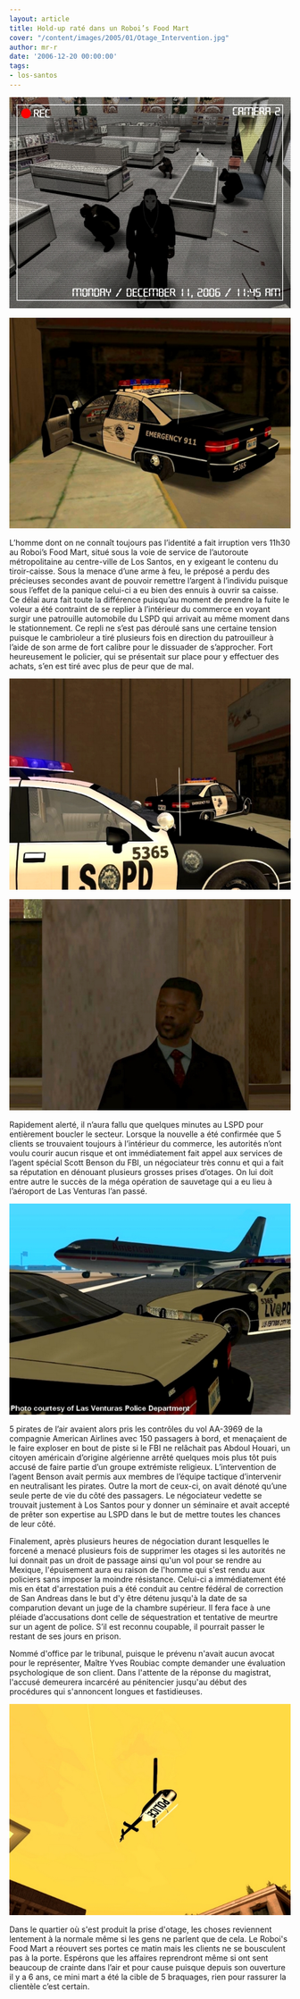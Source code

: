 ```yaml
---
layout: article
title: Hold-up raté dans un Roboi’s Food Mart
cover: "/content/images/2005/01/Otage_Intervention.jpg"
author: mr-r
date: '2006-12-20 00:00:00'
tags:
- los-santos
---
```


![Image prise par la caméra de surveillance.](  /content/images/2005/01/Otage_Camera.jpg)

![La voiture criblée de balles du policier qui se trouvait sur place par hasard.](  /content/images/2005/01/Otage_Accident.jpg)

L’homme dont on ne connaît toujours pas l’identité a fait irruption vers 11h30 au Roboi’s Food Mart, situé sous la voie de service de l’autoroute métropolitaine au centre-ville de Los Santos, en y exigeant le contenu du tiroir-caisse. Sous la menace d’une arme à feu, le préposé a perdu des précieuses secondes avant de pouvoir remettre l’argent à l’individu puisque sous l’effet de la panique celui-ci a eu bien des ennuis à ouvrir sa caisse. Ce délai aura fait toute la différence puisqu’au moment de prendre la fuite le voleur a été contraint de se replier à l’intérieur du commerce en voyant surgir une&nbsp;patrouille automobile&nbsp;du LSPD qui arrivait au même moment dans le stationnement. Ce repli ne s’est pas déroulé sans une certaine tension puisque le cambrioleur a tiré plusieurs fois en direction du patrouilleur à l’aide de son arme de fort calibre pour le dissuader de s’approcher. Fort heureusement le policier, qui se présentait sur place pour y effectuer des achats, s’en est tiré avec plus de peur que de mal.

![Les policiers sont rapidement intervenu une fois alerté des événements.](  /content/images/2005/01/Otage_Intervention.jpg)

![L'agent spécial Scott Benson du FBI.](  /content/images/2005/01/Otage_Negociateur.jpg)

Rapidement alerté, il n’aura fallu que quelques minutes au LSPD pour entièrement boucler le secteur. Lorsque la nouvelle a été confirmée que 5 clients se trouvaient toujours à l’intérieur du commerce, les autorités n’ont voulu courir aucun&nbsp;risque et ont immédiatement fait appel aux services de l’agent spécial Scott Benson du FBI, un négociateur très connu et qui a fait sa réputation en dénouant plusieurs grosses prises d’otages. On lui doit entre autre le succès de la méga opération de sauvetage qui a eu lieu à l’aéroport de Las Venturas l’an passé.

![La prise d'otage du vol AA-3969.](  /content/images/2005/01/Otage_Archive.jpg)

5 pirates de l’air avaient alors pris les contrôles du vol AA-3969 de la compagnie American Airlines avec 150 passagers à bord, et menaçaient de le faire exploser en bout de piste si le FBI ne relâchait pas Abdoul Houari, un citoyen américain d’origine algérienne arrêté quelques mois plus tôt puis accusé de faire partie d’un groupe extrémiste religieux. L’intervention de l’agent Benson avait permis aux membres de l’équipe tactique d’intervenir en neutralisant les pirates. Outre la mort de ceux-ci, on avait dénoté qu’une seule perte de vie du côté des passagers. Le négociateur vedette se trouvait justement à Los Santos pour y donner un séminaire et avait accepté de prêter son expertise au LSPD dans le but de mettre toutes les chances de leur côté.

Finalement, après plusieurs heures de négociation durant lesquelles le forcené a menacé plusieurs fois de supprimer les otages si les autorités ne lui donnait pas un droit de passage ainsi qu'un vol pour se rendre au Mexique, l'épuisement aura eu raison de l'homme qui s'est rendu aux policiers sans imposer la moindre résistance. Celui-ci a immédiatement été mis en état d'arrestation puis a été conduit au centre fédéral de correction de San Andreas dans le but d'y être détenu jusqu'à la date de sa comparution devant un juge de la chambre supérieur. Il fera face à une pléiade d’accusations dont celle de séquestration et tentative de meurtre sur un agent de police. S’il est reconnu coupable, il pourrait passer le restant de ses jours en prison.

Nommé d'office par le tribunal, puisque le prévenu n'avait aucun avocat pour le représenter, Maître Yves Roubiac compte demander une évaluation psychologique de son client. Dans l'attente de la réponse du magistrat, l'accusé demeurera incarcéré au pénitencier jusqu'au début des procédures qui s'annoncent longues et fastidieuses.

![La vie reprend son cours dans le secteur sous la surveillance des hélicos du LSPD.](  /content/images/2005/01/Otage_Helico.jpg)

Dans le quartier où s'est produit la prise d'otage, les choses reviennent lentement à la normale même si les gens ne parlent que de cela. Le Roboi's Food Mart a réouvert ses portes ce matin mais les clients ne se bousculent pas à la porte. Espérons que les affaires reprendront même si ont sent beaucoup de crainte dans l’air et pour cause puisque depuis son ouverture il y a 6 ans, ce mini mart a été la cible de 5 braquages, rien pour rassurer la clientèle c’est certain.

<!--kg-card-end: markdown-->
